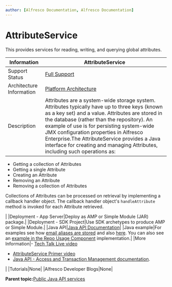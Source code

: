 ```yaml
---
author: [Alfresco Documentation, Alfresco Documentation]
---
```


# AttributeService

This provides services for reading, writing, and querying global attributes.

|Information|AttributeService|
|-----------|----------------|
|Support Status|[Full Support](http://docs.alfresco.com/support/concepts/su-product-lifecycle.html)|
|Architecture Information|[Platform Architecture](../concepts/dev-platform-arch.md)|
|Description|Attributes are a system-wide storage system. Attributes typically have up to three keys \(known as a key set\) and a value. Attributes are stored in the database \(rather than the repository\). An example of use is for persisting system-wide JMX configuration properties in Alfresco Enterprise.The AttributeService provides a Java interface for creating and managing Attributes, including such operations as:

 -   Getting a collection of Attributes
-   Getting a single Attribute
-   Creating an Attribute
-   Removing an Attribute
-   Removing a collection of Attributes

 Collections of Attributes can be processed on retrieval by implementing a callback handler object. The callback handler object's `handleAttribute` method is invoked for each Attribute retrieved.

|
|Deployment - App Server|Deploy as AMP or Simple Module \(JAR\) package.|
|Deployment - SDK Project|Use SDK archetypes to produce AMP or Simple Module.|
|Java API|[Java API Documentation](http://dev.alfresco.com/resource/AlfrescoOne/5.1/PublicAPI/org/alfresco/service/cmr/attributes/AttributeService.html)|
|Java example|For examples see how [email aliases are stored](https://github.com/Alfresco/community-edition/blob/master/projects/repository/source/java/org/alfresco/email/server/AliasableAspect.java) and also [here](https://github.com/Alfresco/community-edition/blob/master/projects/repository/source/java/org/alfresco/email/server/EmailServiceImpl.java). You can also see an [example in the Repo Usage Component](https://github.com/Alfresco/community-edition/blob/master/projects/repository/source/java/org/alfresco/repo/usage/RepoUsageComponentImpl.java) implementation.|
|More Information|-   [Tech Talk Live video](https://www.youtube.com/watch?v=obQ_89MFtRs)
-   [AttributeService Primer video](https://vimeo.com/67580571)
-   [Java API - Access and Transaction Management documentation](dev-extension-points-public-java-api.md).

|
|Tutorials|None|
|Alfresco Developer Blogs|None|

**Parent topic:**[Public Java API services](../concepts/dev-services.md)

